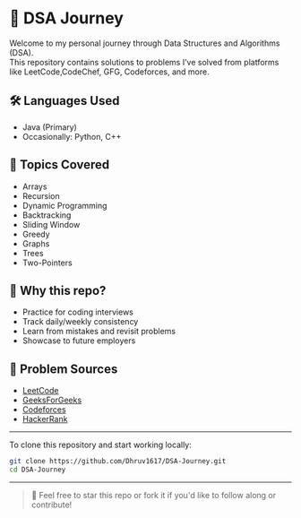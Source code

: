 # 🧠 DSA Journey

Welcome to my personal journey through Data Structures and Algorithms (DSA).  
This repository contains solutions to problems I’ve solved from platforms like LeetCode,CodeChef, GFG, Codeforces, and more.

## 🛠️ Languages Used
- Java (Primary)
- Occasionally: Python, C++



## 📌 Topics Covered
- Arrays
- Recursion
- Dynamic Programming
- Backtracking
- Sliding Window
- Greedy
- Graphs
- Trees
- Two-Pointers


## 🌱 Why this repo?
- Practice for coding interviews
- Track daily/weekly consistency
- Learn from mistakes and revisit problems
- Showcase to future employers

## 🔗 Problem Sources
- [LeetCode](https://leetcode.com/)
- [GeeksForGeeks](https://www.geeksforgeeks.org/)
- [Codeforces](https://codeforces.com/)
- [HackerRank](https://www.hackerrank.com/)

---

To clone this repository and start working locally:

```bash
git clone https://github.com/Dhruv1617/DSA-Journey.git
cd DSA-Journey
```
---
> 🌟 Feel free to star this repo or fork it if you'd like to follow along or contribute!
